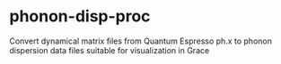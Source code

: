 # phonon-disp-proc
Convert dynamical matrix files from Quantum Espresso ph.x to phonon dispersion data files suitable for visualization in Grace
